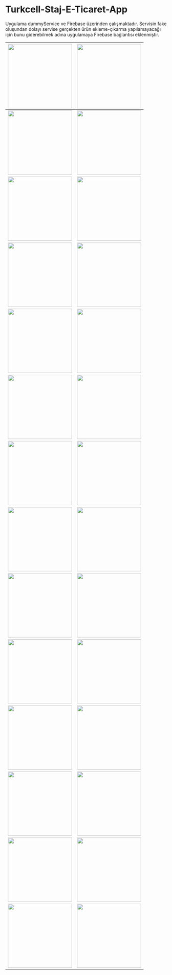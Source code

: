 # Turkcell-Staj-E-Ticaret-App
Uygulama dummyService ve Firebase üzerinden çalışmaktadır. Servisin fake oluşundan dolayı servise gerçekten ürün ekleme-çıkarma yapılamayacağı için bunu giderebilmek adına uygulamaya Firebase bağlantısı eklenmiştir.


| <img src="https://github.com/kursatmemis/Turkcell-Staj-E-Ticaret-App/blob/main/images/img-1.jpg" width="200px"> | <img src="https://github.com/kursatmemis/Turkcell-Staj-E-Ticaret-App/blob/main/images/img-1-dark.jpg" width="200px"> |
| --- | --- |
| <img src="https://github.com/kursatmemis/Turkcell-Staj-E-Ticaret-App/blob/main/images/img-2.jpg" width="200px"> | <img src="https://github.com/kursatmemis/Turkcell-Staj-E-Ticaret-App/blob/main/images/img-2-dark.jpg" width="200px"> |
| <img src="https://github.com/kursatmemis/Turkcell-Staj-E-Ticaret-App/blob/main/images/img-3.jpg" width="200px"> | <img src="https://github.com/kursatmemis/Turkcell-Staj-E-Ticaret-App/blob/main/images/img-3-dark.jpg" width="200px"> |
| <img src="https://github.com/kursatmemis/Turkcell-Staj-E-Ticaret-App/blob/main/images/img-4.jpg" width="200px"> | <img src="https://github.com/kursatmemis/Turkcell-Staj-E-Ticaret-App/blob/main/images/img-4-dark.jpg" width="200px"> |
| <img src="https://github.com/kursatmemis/Turkcell-Staj-E-Ticaret-App/blob/main/images/img-5.jpg" width="200px"> | <img src="https://github.com/kursatmemis/Turkcell-Staj-E-Ticaret-App/blob/main/images/img-5-dark.jpg" width="200px"> |
| <img src="https://github.com/kursatmemis/Turkcell-Staj-E-Ticaret-App/blob/main/images/img-6.jpg" width="200px"> | <img src="https://github.com/kursatmemis/Turkcell-Staj-E-Ticaret-App/blob/main/images/img-6-dark.jpg" width="200px"> |
| <img src="https://github.com/kursatmemis/Turkcell-Staj-E-Ticaret-App/blob/main/images/img-7.jpg" width="200px"> | <img src="https://github.com/kursatmemis/Turkcell-Staj-E-Ticaret-App/blob/main/images/img-7-dark.jpg" width="200px"> |
| <img src="https://github.com/kursatmemis/Turkcell-Staj-E-Ticaret-App/blob/main/images/img-8.jpg" width="200px"> | <img src="https://github.com/kursatmemis/Turkcell-Staj-E-Ticaret-App/blob/main/images/img-8-dark.jpg" width="200px"> |
| <img src="https://github.com/kursatmemis/Turkcell-Staj-E-Ticaret-App/blob/main/images/img-9.jpg" width="200px"> | <img src="https://github.com/kursatmemis/Turkcell-Staj-E-Ticaret-App/blob/main/images/img-9-dark.jpg" width="200px"> |
| <img src="https://github.com/kursatmemis/Turkcell-Staj-E-Ticaret-App/blob/main/images/img-10.jpg" width="200px"> | <img src="https://github.com/kursatmemis/Turkcell-Staj-E-Ticaret-App/blob/main/images/img-10-dark.jpg" width="200px"> |
| <img src="https://github.com/kursatmemis/Turkcell-Staj-E-Ticaret-App/blob/main/images/img-11.jpg" width="200px"> | <img src="https://github.com/kursatmemis/Turkcell-Staj-E-Ticaret-App/blob/main/images/img-11-dark.jpg" width="200px"> |
| <img src="https://github.com/kursatmemis/Turkcell-Staj-E-Ticaret-App/blob/main/images/img-12.jpg" width="200px"> | <img src="https://github.com/kursatmemis/Turkcell-Staj-E-Ticaret-App/blob/main/images/img-12-dark.jpg" width="200px"> |
| <img src="https://github.com/kursatmemis/Turkcell-Staj-E-Ticaret-App/blob/main/images/img-13.jpg" width="200px"> | <img src="https://github.com/kursatmemis/Turkcell-Staj-E-Ticaret-App/blob/main/images/img-13-dark.jpg" width="200px"> |
| <img src="https://github.com/kursatmemis/Turkcell-Staj-E-Ticaret-App/blob/main/images/img-14.jpg" width="200px"> | <img src="https://github.com/kursatmemis/Turkcell-Staj-E-Ticaret-App/blob/main/images/img-14-dark.jpg" width="200px"> |

